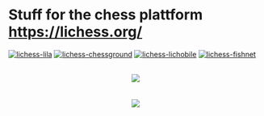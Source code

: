 # Stuff for the chess plattform https://lichess.org/

[![lichess-lila](https://img.shields.io/badge/ornicar%20-%20lila-32CB55.svg?style=popout&logoColor=EDEBE9&labelColor=3D454D&logo=github)](https://github.com/ornicar/lila)
[![lichess-chessground](https://img.shields.io/badge/ornicar%20-%20chessground-32CB55.svg?style=popout&logoColor=EDEBE9&labelColor=3D454D&logo=github)](https://github.com/ornicar/chessground)
[![lichess-lichobile](https://img.shields.io/badge/veloce%20-%20lichobile-32CB55.svg?style=popout&logoColor=EDEBE9&labelColor=3D454D&logo=github)](https://github.com/veloce/lichobile)
[![lichess-fishnet](https://img.shields.io/badge/niklasf%20-%20fishnet-32CB55.svg?style=popout&logoColor=EDEBE9&labelColor=3D454D&logo=github)](https://github.com/niklasf/fishnet)
<br><br>

<p align="center">
<a href="https://github.com/MyCodeIsntWorking/Lichess.org/tree/main/Stylus"><image src="https://raw.githubusercontent.com/MyCodeIsntWorking/Lichess.org/main/Stylus/stylus.png"></a><br><br><br>
<a href="https://github.com/MyCodeIsntWorking/Lichess.org/tree/main/Rainmeter"><image src="https://raw.githubusercontent.com/MyCodeIsntWorking/Lichess.org/main/Rainmeter/rainmeter.png"></a><br><br>
</p>

